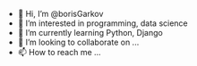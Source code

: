 - 👋 Hi, I’m @borisGarkov
- 👀 I’m interested in programming, data science
- 🌱 I’m currently learning Python, Django
- 💞️ I’m looking to collaborate on ...
- 📫 How to reach me ...

<!---
borisGarkov/borisGarkov is a ✨ special ✨ repository because its `README.md` (this file) appears on your GitHub profile.
You can click the Preview link to take a look at your changes.
--->
